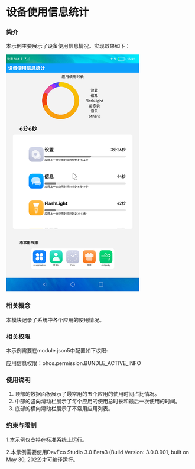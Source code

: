 #  设备使用信息统计

### 简介

本示例主要展示了设备使用信息情况。实现效果如下：

![](screenshots/devices/main.png)

### 相关概念

本模块记录了系统中各个应用的使用情况。

### 相关权限

本示例需要在module.json5中配置如下权限:

应用信息权限：ohos.permission.BUNDLE_ACTIVE_INFO

### 使用说明

1. 顶部的数据面板展示了最常用的五个应用的使用时间占比情况。
2. 中部的竖向滑动栏展示了每个应用的使用总时长和最后一次使用的时间。
3. 底部的横向滑动栏展示了不常用应用列表。

### 约束与限制

1.本示例仅支持在标准系统上运行。

2.本示例需要使用DevEco Studio 3.0 Beta3 (Build Version: 3.0.0.901, built on May 30, 2022)才可编译运行。